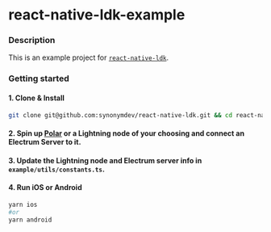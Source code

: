 # react-native-ldk-example

### Description
This is an example project for [`react-native-ldk`](https://github.com/synonymdev/react-native-ldk).

### Getting started

#### 1. Clone & Install
```bash
git clone git@github.com:synonymdev/react-native-ldk.git && cd react-native-ldk && yarn install && yarn build && cd example && yarn install
````
#### 2. Spin up [Polar](https://github.com/jamaljsr/polar) or a Lightning node of your choosing and connect an Electrum Server to it.
#### 3. Update the Lightning node and Electrum server info in `example/utils/constants.ts`.
#### 4. Run iOS or Android
```bash
yarn ios
#or
yarn android
```
